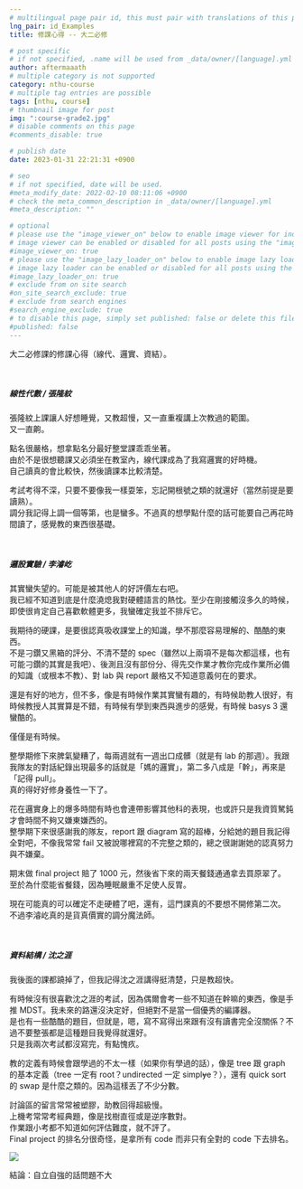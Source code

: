 ```yaml
---
# multilingual page pair id, this must pair with translations of this page. (This name must be unique)
lng_pair: id_Examples
title: 修課心得 -- 大二必修 

# post specific
# if not specified, .name will be used from _data/owner/[language].yml
author: aftermaaath
# multiple category is not supported
category: nthu-course 
# multiple tag entries are possible
tags: [nthu, course]
# thumbnail image for post
img: ":course-grade2.jpg"
# disable comments on this page
#comments_disable: true

# publish date
date: 2023-01-31 22:21:31 +0900

# seo
# if not specified, date will be used.
#meta_modify_date: 2022-02-10 08:11:06 +0900
# check the meta_common_description in _data/owner/[language].yml
#meta_description: ""

# optional
# please use the "image_viewer_on" below to enable image viewer for individual pages or posts (_posts/ or [language]/_posts folders).
# image viewer can be enabled or disabled for all posts using the "image_viewer_posts: true" setting in _data/conf/main.yml.
#image_viewer_on: true
# please use the "image_lazy_loader_on" below to enable image lazy loader for individual pages or posts (_posts/ or [language]/_posts folders).
# image lazy loader can be enabled or disabled for all posts using the "image_lazy_loader_posts: true" setting in _data/conf/main.yml.
#image_lazy_loader_on: true
# exclude from on site search
#on_site_search_exclude: true
# exclude from search engines
#search_engine_exclude: true
# to disable this page, simply set published: false or delete this file
#published: false
---
```


<!-- outline-start -->

大二必修課的修課心得（線代、邏實、資結）。

<!-- outline-end -->

<br>

##### 線性代數 / 張隆紋
張隆紋上課讓人好想睡覺，又教超慢，又一直重複講上次教過的範圍。<br>
又一直齁。

點名很嚴格，想拿點名分最好整堂課乖乖坐著。<br>
由於不是很想聽課又必須坐在教室內，線代課成為了我寫邏實的好時機。<br>
自己讀真的會比較快，然後讀課本比較清楚。

考試考得不深，只要不要像我一樣耍笨，忘記開根號之類的就還好（當然前提是要讀熟）。<br>
調分我記得上調一個等第，也是蠻多。不過真的想學點什麼的話可能要自己再花時間讀了，感覺教的東西很基礎。

<br>

##### 邏設實驗 / 李濬屹
其實蠻失望的。可能是被其他人的好評價左右吧。<br>
我已經不知道到底是什麼澆熄我對硬體語言的熱忱。至少在剛接觸沒多久的時候，即使很肯定自己喜歡軟體更多，我蠻確定我並不排斥它。

我期待的硬課，是要很認真吸收課堂上的知識，學不那麼容易理解的、酷酷的東西。<br>
不是刁鑽又黑箱的評分、不清不楚的 spec（雖然以上兩項不是每次都這樣，也有可能刁鑽的其實是我吧）、後測且沒有部份分、得先交作業才教你完成作業所必備的知識（或根本不教）、對 lab 與 report 嚴格又不知道意義何在的要求。

還是有好的地方，但不多，像是有時候作業其實蠻有趣的，有時候助教人很好，有時候教授人其實算是不錯，有時候有學到東西與進步的感覺，有時候 basys 3 還蠻酷的。<br>

僅僅是有時候。

整學期修下來脾氣變糟了，每兩週就有一週出口成髒（就是有 lab 的那週）。我跟我隊友的對話紀錄出現最多的話就是「媽的邏實」，第二多八成是「幹」，再來是「記得 pull」。<br>
真的得好好修身養性一下了。

花在邏實身上的爆多時間有時也會連帶影響其他科的表現，也或許只是我資質駑鈍才會時間不夠又嫌東嫌西的。<br>
整學期下來很感謝我的隊友，report 跟 diagram 寫的超棒，分給她的題目我記得全對吧，不像我常常 fail 又被說哪裡寫的不完整之類的，總之很謝謝她的認真努力與不嫌棄。

期末做 final project 賠了 1000 元，然後省下來的兩天餐錢通通拿去買原翠了。至於為什麼能省餐錢，因為睡眠嚴重不足使人反胃。

現在可能真的可以確定不走硬體了吧，還有，這門課真的不要想不開修第二次。<br>
不過李濬屹真的是貨真價實的調分魔法師。

<br>

##### 資料結構 / 沈之涯
我後面的課都蹺掉了，但我記得沈之涯講得挺清楚，只是教超快。

有時候沒有很喜歡沈之涯的考試，因為偶爾會考一些不知道在幹嘛的東西，像是手推 MDST。我未來的路還沒決定好，但絕對不是當一個優秀的編譯器。<br>
是也有一些酷酷的題目，但就是，嗯，寫不寫得出來跟有沒有讀書完全沒關係？不過不要整張都是這種題目我覺得就還好。<br>
只是我兩次考試都沒寫完，有點愧疚。

教的定義有時候會跟學過的不太一樣（如果你有學過的話），像是 tree 跟 graph 的基本定義（tree 一定有 root？undirected 一定 simpl~~y~~e？），還有 quick sort 的 swap 是什麼之類的。因為這樣丟了不少分數。

討論區的留言常常被塑膠，助教回得超級慢。<br>
上機考常常考經典題，像是找樹直徑或是逆序數對。<br>
作業跟小考都不知道如何評估難度，就不評了。<br>
Final project 的排名分很奇怪，是拿所有 code 而非只有全對的 code 下去排名。

![](https://i.imgur.com/20HaupJ.png)

結論：自立自強的話問題不大
